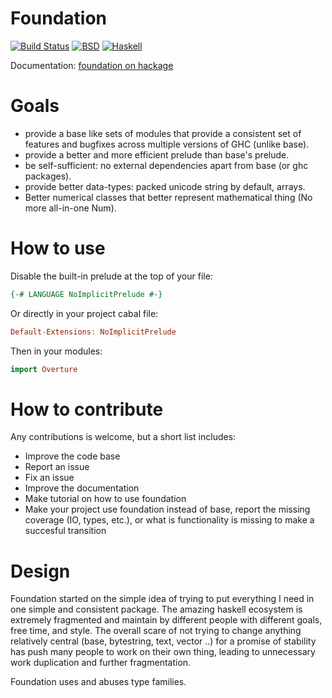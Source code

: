 Foundation
==========

[![Build Status](https://travis-ci.org/vincenthz/hs-foundation.png?branch=master)](https://travis-ci.org/vincenthz/hs-foundation)
[![BSD](http://b.repl.ca/v1/license-BSD-blue.png)](http://en.wikipedia.org/wiki/BSD_licenses)
[![Haskell](http://b.repl.ca/v1/language-haskell-lightgrey.png)](http://haskell.org)

Documentation: [foundation on hackage](http://hackage.haskell.org/package/foundation)

Goals
=====

* provide a base like sets of modules that provide a consistent set of features and bugfixes across multiple versions of GHC (unlike base).
* provide a better and more efficient prelude than base's prelude.
* be self-sufficient: no external dependencies apart from base (or ghc packages).
* provide better data-types: packed unicode string by default, arrays.
* Better numerical classes that better represent mathematical thing (No more all-in-one Num).

How to use
==========

Disable the built-in prelude at the top of your file:

```haskell
{-# LANGUAGE NoImplicitPrelude #-}
```

Or directly in your project cabal file:

```haskell
Default-Extensions: NoImplicitPrelude
```

Then in your modules:

```haskell
import Overture
```

How to contribute
=================

Any contributions is welcome, but a short list includes:

* Improve the code base
* Report an issue
* Fix an issue
* Improve the documentation
* Make tutorial on how to use foundation
* Make your project use foundation instead of base, report the missing coverage (IO, types, etc.), or what is functionality is missing to make a succesful transition


Design
======

Foundation started on the simple idea of trying to put everything I need in one
simple and consistent package. The amazing haskell ecosystem is extremely
fragmented and maintain by different people with different goals, free time,
and style. The overall scare of not trying to change anything relatively
central (base, bytestring, text, vector ..) for a promise of stability has push
many people to work on their own thing, leading to unnecessary work duplication
and further fragmentation.

Foundation uses and abuses type families.

